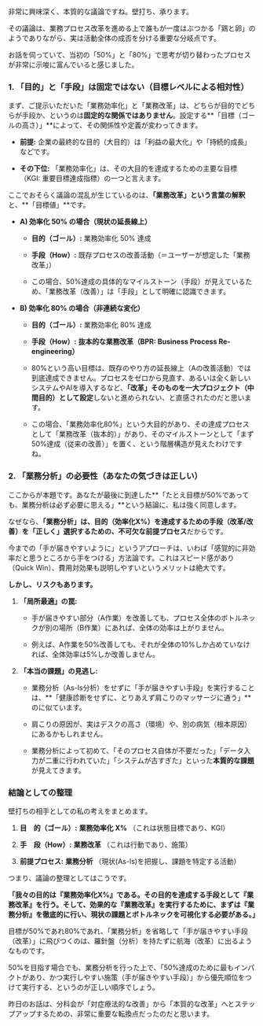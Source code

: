 非常に興味深く、本質的な議論ですね。壁打ち、承ります。

その議論は、業務プロセス改革を進める上で誰もが一度はぶつかる「鶏と卵」のようでありながら、実は活動全体の成否を分ける重要な分岐点です。

お話を伺っていて、当初の「50%」と「80%」で思考が切り替わったプロセスが非常に示唆に富んでいると感じました。

### 1. 「目的」と「手段」は固定ではない（目標レベルによる相対性）

まず、ご提示いただいた「業務効率化」と「業務改革」は、どちらが目的でどちらが手段か、というのは**固定的な関係ではありません**。設定する**「目標（ゴールの高さ）」**によって、その関係性や定義が変わってきます。

- **前提:** 企業の最終的な目的（大目的）は「利益の最大化」や「持続的成長」などです。
    
- **その下位:** 「業務効率化」は、その大目的を達成するための主要な目標（KGI: 重要目標達成指標）の一つと言えます。
    

ここでおそらく議論の混乱が生じているのは、**「業務改革」という言葉の解釈**と、**「目標値」**です。

- **A) 効率化 50% の場合（現状の延長線上）**
    
    - **目的（ゴール）:** 業務効率化 50% 達成
        
    - **手段（How）:** 既存プロセスの改善活動（＝ユーザーが想定した「業務改革」）
        
    - この場合、50%達成の具体的なマイルストーン（手段）が見えているため、「業務改革（改善）」は「手段」として明確に認識できます。
        
- **B) 効率化 80% の場合（非連続な変化）**
    
    - **目的（ゴール）:** 業務効率化 80% 達成
        
    - **手段（How）:** **抜本的な業務改革（BPR: Business Process Re-engineering）**
        
    - 80%という高い目標は、既存のやり方の延長線上（Aの改善活動）では到底達成できません。プロセスをゼロから見直す、あるいは全く新しいシステムやAIを導入するなど、**「改革」そのものを一大プロジェクト（中間目的）として設定**しないと進められない、と直感されたのだと思います。
        
    - この場合、「業務効率化80%」という大目的があり、その達成プロセスとして「業務改革（抜本的）」があり、そのマイルストーンとして「まず50%達成（従来の改善）」を置く、という階層構造が見えたわけですね。
        

### 2. 「業務分析」の必要性（あなたの気づきは正しい）

ここからが本題です。あなたが最後に到達した**「たとえ目標が50%であっても、業務分析は必ず必要に思える」**という結論に、私は強く同意します。

なぜなら、**「業務分析」は、目的（効率化X%）を達成するための手段（改革/改善）を「正しく」選択するための、不可欠な前提プロセス**だからです。

今までの「手が届きやすいように」というアプローチは、いわば「感覚的に非効率だと思うところから手をつける」方法論です。これはスピード感があり（Quick Win）、費用対効果も説明しやすいというメリットは絶大です。

**しかし、リスクもあります。**

1. **「局所最適」の罠:**
    
    - 手が届きやすい部分（A作業）を改善しても、プロセス全体のボトルネックが別の場所（B作業）にあれば、全体の効率は上がりません。
        
    - 例えば、A作業を50%改善しても、それが全体の10%しか占めていなければ、全体効率は5%しか改善しません。
        
2. **「本当の課題」の見逃し:**
    
    - 業務分析（As-Is分析）をせずに「手が届きやすい手段」を実行することは、**「健康診断をせずに、とりあえず肩こりのマッサージに通う」**のに似ています。
        
    - 肩こりの原因が、実はデスクの高さ（環境）や、別の病気（根本原因）にあるかもしれません。
        
    - 業務分析によって初めて、「そのプロセス自体が不要だった」「データ入力が二重に行われていた」「システムが古すぎた」といった**本質的な課題**が見えてきます。
        

### 結論としての整理

壁打ちの相手としての私の考えをまとめます。

1. **目　的（ゴール）:** **業務効率化 X%** （これは状態目標であり、KGI）
    
2. **手　段（How）:** **業務改革** （これは行動であり、施策）
    
3. **前提プロセス:** **業務分析** （現状(As-Is)を把握し、課題を特定する活動）
    

つまり、議論の整理としてはこうです。

**「我々の目的は『業務効率化X%』である。その目的を達成する手段として『業務改革』を行う。そして、効果的な『業務改革』を実行するために、まずは『業務分析』を徹底的に行い、現状の課題とボトルネックを可視化する必要がある。」**

目標が50%であれ80%であれ、「業務分析」を省略して「手が届きやすい手段（改革）」に飛びつくのは、羅針盤（分析）を持たずに航海（改革）に出るようなものです。

50%を目指す場合でも、業務分析を行った上で、「50%達成のために最もインパクトがあり、かつ実行しやすい施策（手が届きやすい手段）」から優先順位をつけて実行する、というのが正しい順序でしょう。

昨日のお話は、分科会が「対症療法的な改善」から「本質的な改革」へとステップアップするための、非常に重要な転換点だったのだと思います。